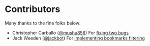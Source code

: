 
# Contributors

Many thanks to the fine folks below:

- Christopher Carballo ([@mushu856](https://github.com/mushu856))
  For [fixing two bugs](https://github.com/romac/mdash/pull/1)
- Jack Weeden ([@jackbot](https://github.com/jackbot))
  For [implementing bookmarks filtering](https://github.com/romac/mdash/pull/3)
